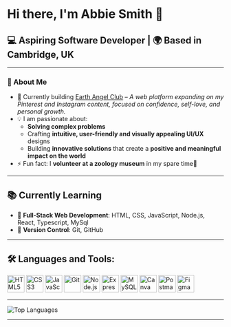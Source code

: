 # Hi there, I'm Abbie Smith 👋  

## 💻 Aspiring Software Developer | 🌍 Based in Cambridge, UK  

---

### 🚀 About Me  
- 🔭 Currently building [Earth Angel Club](https://github.com/AbbieSmith11/EarthAngelClub) – *A web platform expanding on my Pinterest and Instagram content, focused on confidence, self-love, and personal growth.*  
- 💡 I am passionate about:
    - **Solving complex problems**
    - Crafting **intuitive, user-friendly and visually appealing UI/UX** designs
    - Building **innovative solutions** that create a **positive and meaningful impact on the world**
- ⚡ Fun fact: I **volunteer at a zoology museum** in my spare time🦤

---

## 📚 Currently Learning  
- 🌟 **Full-Stack Web Development**: HTML, CSS, JavaScript, Node.js, React, Typescript, MySql
- 🔧 **Version Control**: Git, GitHub   

---

## 🛠 Languages and Tools:
<p align="left">
  <img src="https://cdn.jsdelivr.net/gh/devicons/devicon/icons/html5/html5-original.svg" alt="HTML5" width="40" height="40"/>
  <img src="https://cdn.jsdelivr.net/gh/devicons/devicon/icons/css3/css3-original.svg" alt="CSS3" width="40" height="40"/>
  <img src="https://cdn.jsdelivr.net/gh/devicons/devicon/icons/javascript/javascript-original.svg" alt="JavaScript" width="40" height="40"/>
  <img src="https://cdn.jsdelivr.net/gh/devicons/devicon/icons/git/git-original.svg" alt="Git" width="40" height="40"/>
  <img src="https://cdn.jsdelivr.net/gh/devicons/devicon/icons/nodejs/nodejs-original.svg" alt="Node.js" width="40" height="40"/>
  <img src="https://cdn.jsdelivr.net/gh/devicons/devicon/icons/express/express-original.svg" alt="Express.js" width="40" height="40"/>
  <img src="https://cdn.jsdelivr.net/gh/devicons/devicon/icons/mysql/mysql-original.svg" alt="MySQL" width="40" height="40"/>
  <img src="https://cdn.jsdelivr.net/gh/devicons/devicon@latest/icons/canva/canva-original.svg" alt="Canva" width="40" height="40"/>
  <img src="https://cdn.jsdelivr.net/gh/devicons/devicon/icons/postman/postman-original.svg" alt="Postman" width="40" height="40"/>
  <img src="https://cdn.jsdelivr.net/gh/devicons/devicon/icons/figma/figma-original.svg" alt="Figma" width="40" height="40"/>
</p>




---


![Top Languages](https://github-readme-stats.vercel.app/api/top-langs/?username=AbbieSmith11&layout=compact&theme=light)  


---

<!-- ## 🔗 Connect With Me  
📌 **Portfolio**: 👉 [My Portfolio](https://abbiesmith11.github.io)  -->
